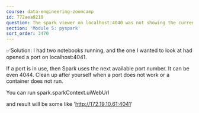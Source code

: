 ```yaml
---
course: data-engineering-zoomcamp
id: 772aea0210
question: The spark viewer on localhost:4040 was not showing the current run
section: 'Module 5: pyspark'
sort_order: 3470
---
```


✅Solution: I had two notebooks running, and the one I wanted to look at had opened a port on localhost:4041.

If a port is in use, then Spark uses the next available port number. It can be even 4044. Clean up after yourself when a port does not work or a container does not run.

You can run spark.sparkContext.uiWebUrl

and result will be some like
'http://172.19.10.61:4041'

